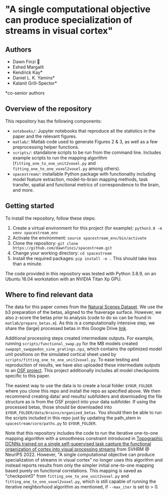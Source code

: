 # "A single computational objective can produce specialization of streams in visual cortex"

## Authors
* Dawn Finzi :email:
* Eshed Margalit
* Kendrick Kay*
* Daniel L. K. Yamins*
* Kalanit Grill-Spector*

*co-senior authors

## Overview of the repository
This repository has the following components:
* `notebooks/`: Jupyter notebooks that reproduce all the statistics in the paper and the relevant figures.
* `matlab/`: Matlab code used to generate Figures 2 & 3, as well as a few preprocessing helper functions.
* `scripts/`: standalone scripts to be run from the command line. Includes example scripts to run the mapping algorithm (`fitting_one_to_one_unit2voxel.py` and `fitting_one_to_one_voxel2voxel.py` among others).
* `spacestream/`: installable Python package with functionality including model feature extraction, model-to-brain mapping methods, task transfer, spatial and functional metrics of correspondence to the brain, and more.

## Getting started
To install the repository, follow these steps:
1. Create a virtual environment for this project (for example): `python3.8 -m venv spacestream_env`
2. Activate the environment: `source spacestream_env/bin/activate`
3. Clone the repository: `git clone https://github.com/dawnfinzi/spacestream.git`
4. Change your working directory: `cd spacestream`
5. Install the required packages: `pip install -e .` This should take less than a minute.

The code provided in this repository was tested with Python 3.8.9, on an Ubuntu 16.04 workstation with an NVIDIA Titan Xp GPU.

## Where to find relevant data
The data for this paper comes from the [Natural Scenes Dataset](https://naturalscenesdataset.org/). We use the b3 preparation of the betas, aligned to the fsaverage surface. However, we also z-score the betas prior to analysis (code to do so can be found in `matlab/prepare_betas.m`). As this is a computationally intensive step, we share the (large) processed betas in this Google Drive [link](https://drive.google.com/drive/folders/1kiomjmIVbilqfurAJnV-XIhwrhbR9zIq). 

Additional processing steps created intermediate outputs. For example, running `scripts/functional_swap.py` for the MB models created `swapopt_swappedon_sine_gratings.npz`, which contains the optimized model unit positions on the simulated cortical sheet used by `scripts/fitting_one_to_one_unit2voxel.py`. To ease testing and reproduction of results, we have also uploaded these intermediate outputs to an [OSF project](https://osf.io/qy32x/). This project additionally includes all model checkpoints specific to this paper. 

The easiest way to use the data is to create a local folder `$YOUR_FOLDER` where you clone this repo and install the repo as specified above. We then recommend creating data/ and results/ subfolders and downloading the file structure as is from the OSF project into your data subfolder. If using the processed betas, those should be downloaded into `$YOUR_FOLDER/data/brains/organized_betas`. You should then be able to run the scripts included in this repo just by updating the path_stem in `spacestream/core/paths.py` to `$YOUR_FOLDER`.

Note that this repository includes the code to run the iterative one-to-one mapping algorithm with a smoothness constraint introduced in [Topographic DCNNs trained on a single self-supervised task capture the functional organization of cortex into visual processing streams](https://openreview.net/forum?id=E1iY-d13smd) from SVHRM @ NeurIPS 2022. However, "A single computational objective can produce specialization of streams in visual cortex" no longer uses this algorithm and instead reports results from only the simpler initial one-to-one mapping based purely on functional correlations. This mapping is saved as "checkpoint0" from `fitting_one_to_one_unit2voxel.py` and `fitting_one_to_one_voxel2voxel.py`, which is still capable of running the iterative neighborhood algorithm as mentioned, if `--max_iter` is set to > 0. 
